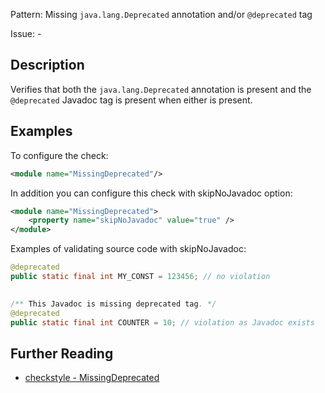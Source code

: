 Pattern: Missing `java.lang.Deprecated` annotation and/or `@deprecated` tag

Issue: -

## Description

Verifies that both the `java.lang.Deprecated` annotation is present and the `@deprecated` Javadoc tag is present when either is present.

## Examples

To configure the check:


```xml
<module name="MissingDeprecated"/>
```
        

In addition you can configure this check with skipNoJavadoc option: 


```xml
<module name="MissingDeprecated">
    <property name="skipNoJavadoc" value="true" />
</module>
```
        

Examples of validating source code with skipNoJavadoc:


```java
@deprecated
public static final int MY_CONST = 123456; // no violation
 

/** This Javadoc is missing deprecated tag. */
@deprecated
public static final int COUNTER = 10; // violation as Javadoc exists
```

## Further Reading

* [checkstyle - MissingDeprecated](http://checkstyle.sourceforge.net/config_annotation.html#MissingDeprecated)
